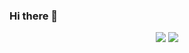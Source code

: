 ### Hi there 👋

<!--
**kylehz/kylehz** is a ✨ _special_ ✨ repository because its `README.md` (this file) appears on your GitHub profile.

Here are some ideas to get you started:

- 🔭 I’m currently working on ...
- 🌱 I’m currently learning ...
- 👯 I’m looking to collaborate on ...
- 🤔 I’m looking for help with ...
- 💬 Ask me about ...
- 📫 How to reach me: ...
- 😄 Pronouns: ...
- ⚡ Fun fact: ...
-->

<p align='center'>
    <img src='https://github-readme-stats.vercel.app/api/top-langs/?username=kylehz&count_private=true&hide=HTML,Javascript,CSS,Shell&show_icons=true&icon_color=FFCC33&title_color=FFCC33'/>
    <img src='https://github-readme-stats.vercel.app/api?username=kylehz&count_private=true&line_height=27&show_icons=true&icon_color=FFCC33&title_color=FFCC33'/>
</a>
